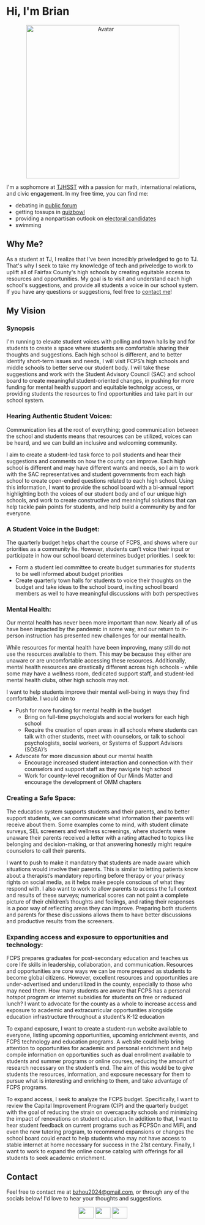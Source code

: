 # Hi, I'm Brian
<p align="center"><img src="https://scontent-iad3-2.xx.fbcdn.net/v/t39.30808-6/245386077_412733253698035_7672171136418283478_n.jpg?_nc_cat=100&ccb=1-5&_nc_sid=09cbfe&_nc_ohc=Xz1AXuErLhgAX_ZVhow&_nc_ht=scontent-iad3-2.xx&oh=00_AT8MbUXspJSPy7Kh9fFJgfqx1Zoc2GH9yrMJhikxcOspTg&oe=62588E82" alt="Avatar" height="400" width="400" /></p>

I'm a sophomore at [TJHSST](https://tjhsst.fcps.edu/) with a passion for math, international relations, and civic engagement. In my free time, you can find me: 
- debating in [public forum](https://activities.tjhsst.edu/pfdebate/)
- getting tossups in [quizbowl](https://activities.tjhsst.edu/quizbowl/) 
- providing a nonpartisan outlook on [electoral candidates](https://thepollingplace.org/)
- swimming 

## Why Me?
As a student at TJ, I realize that I've been incredibly priveledged to go to TJ. That's why I seek to take my knowledge of tech and priveledge to work to uplift all of Fairfax County's high schools by creating equitable access to resources and opportunities. My goal is to visit and understand each high school's suggestions, and provide all students a voice in our school system. If you have any questions or suggestions, feel free to [contact me](https://brianzhou.me/#contact)!

## My Vision
### Synopsis
I'm running to elevate student voices with polling and town halls by and for students to create a space where students are comfortable sharing their thoughts and suggestions. Each high school is different, and to better identify short-term issues and needs, I will visit FCPS’s high schools and middle schools to better serve our student body. I will take these suggestions and work with the Student Advisory Council (SAC) and school board to create meaningful student-oriented changes, in pushing for more funding for mental health support and equitable technolgy access, or providing students the resources to find opportunities and take part in our school system. 

### Hearing Authentic Student Voices:
Communication lies at the root of everything; good communication between the school and students means that resources can be utilized, voices can be heard, and we can build an inclusive and welcoming community.

I aim to create a student-led task force to poll students and hear their suggestions and comments on how the county can improve. Each high school is different and may have different wants and needs, so I aim to work with the SAC representatives and student governments from each high school to create open-ended questions related to each high school. Using this information, I want to provide the school board with a bi-annual report highlighting both the voices of our student body and of our unique high schools, and work to create constructive and meaningful solutions that can help tackle pain points for students, and help build a community by and for everyone.

### A Student Voice in the Budget:
The quarterly budget helps chart the course of FCPS, and shows where our priorities as a community lie. However, students can’t voice their input or participate in how our school board determines budget priorities. I seek to:

- Form a student led committee to create budget summaries for students to be well informed about budget priorities
- Create quarterly town halls for students to voice their thoughts on the budget and take ideas to the school board, inviting school board members as well to have meaningful discussions with both perspectives

### Mental Health: 
Our mental health has never been more important than now. Nearly all of us have been impacted by the pandemic in some way, and our return to in-person instruction has presented new challenges for our mental health. 

While resources for mental health have been improving, many still do not use the resources available to them. This may be because they either are unaware or are uncomfortable accessing these resources. Additionally, mental health resources are drastically different across high schools - while some may have a wellness room, dedicated support staff, and student-led mental health clubs, other high schools may not.

I want to help students improve their mental well-being in ways they find comfortable. I would aim to 

- Push for more funding for mental health in the budget
  - Bring on full-time psychologists and social workers for each high school
  - Require the creation of open areas in all schools where students can talk with other students, meet with counselors, or talk to school psychologists, social workers, or Systems of Support Advisors (SOSA)’s
- Advocate for more discussion about our mental health
  - Encourage increased student interaction and connection with their counselors and support staff as they navigate high school
  - Work for county-level recognition of Our Minds Matter and encourage the development of OMM chapters

### Creating a Safe Space:
The education system supports students and their parents, and to better support students, we can communicate what information their parents will receive about them. Some examples come to mind, with student climate surveys, SEL screeners and wellness screenings, where students were unaware their parents received a letter with a rating attached to topics like belonging and decision-making, or that answering honestly might require counselors to call their parents.

I want to push to make it mandatory that students are made aware which situations would involve their parents. This is similar to letting patients know about a therapist’s mandatory reporting before therapy or your privacy rights on social media, as it helps make people conscious of what they respond with. I also want to work to allow parents to access the full context and results of these surveys; numerical scores can not paint a complete picture of their children’s thoughts and feelings, and rating their responses is a poor way of reflecting areas they can improve. Preparing both students and parents for these discussions allows them to have better discussions and productive results from the screeners.

### Expanding access and exposure to opportunities and technology: 
FCPS prepares graduates for post-secondary education and teaches us core life skills in leadership, collaboration, and communication. Resources and opportunities are core ways we can be more prepared as students to become global citizens. However, excellent resources and opportunities are under-advertised and underutilized in the county, especially to those who may need them. How many students are aware that FCPS has a personal hotspot program or internet subsidies for students on free or reduced lunch? I want to advocate for the county as a whole to increase access and exposure to academic and extracurricular opportunities alongside education infrastructure throughout a student’s K-12 education 

To expand exposure, I want to create a student-run website available to everyone, listing upcoming opportunities, upcoming enrichment events, and FCPS technology and education programs. A website could help bring attention to opportunities for academic and personal enrichment and help compile information on opportunities such as dual enrollment available to students and summer programs or online courses, reducing the amount of research necessary on the student’s end. The aim of this would be to give students the resources, information, and exposure necessary for them to pursue what is interesting and enriching to them, and take advantage of FCPS programs. 

To expand access, I seek to analyze the FCPS budget. Specifically, I want to review the Capital Improvement Program (CIP) and the quarterly budget with the goal of reducing the strain on overcapacity schools and minimizing the impact of renovations on student education. In addition to that, I want to hear student feedback on current programs such as FCPSOn and MiFi, and even the new tutoring program, to recommend expansions or changes the school board could enact to help students who may not have access to stable internet at home necessary for success in the 21st century. Finally, I want to work to expand the online course catalog with offerings for all students to seek academic enrichment. 

## Contact
Feel free to contact me at [bzhou2024@gmail.com](mailto:bzhou2024@gmail.com), or through any of the socials below! I'd love to hear your thoughts and suggestions.

<div align="center">
  <a href="https://linkedin.com/in/brianlzhou" target="blank"><img class="ovr" align="center" src="https://camo.githubusercontent.com/c8a9c5b414cd812ad6a97a46c29af67239ddaeae08c41724ff7d945fb4c047e5/68747470733a2f2f6564656e742e6769746875622e696f2f537570657254696e7949636f6e732f696d616765732f7376672f6c696e6b6564696e2e737667" height="30" width="40" /></a>  
  <a href="https://www.instagram.com/bzhoubz/" target="blank"><img class="ovr" align="center" src="https://camo.githubusercontent.com/c9dacf0f25a1489fdbc6c0d2b41cda58b77fa210a13a886d6f99e027adfbd358/68747470733a2f2f6564656e742e6769746875622e696f2f537570657254696e7949636f6e732f696d616765732f7376672f696e7374616772616d2e737667" height="30" width="40" /></a>  
  <a href="https://www.facebook.com/brianlzhou" target="blank"><img class="ovr" align="center" src="https://camo.githubusercontent.com/8f245234577766478eaf3ee72b0615e99bb9ef3eaa56e1c37f75692811181d5c/68747470733a2f2f6564656e742e6769746875622e696f2f537570657254696e7949636f6e732f696d616765732f7376672f66616365626f6f6b2e737667" height="30" width="40" /></a>  
</div>
